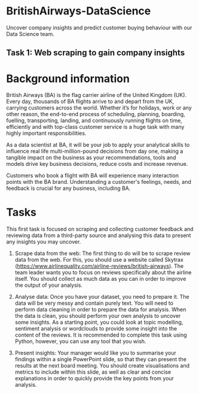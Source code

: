 # BritishAirways-DataScience
Uncover company insights and predict customer buying behaviour with our Data Science team.

## Task 1: Web scraping to gain company insights
# Background information
British Airways (BA) is the flag carrier airline of the United Kingdom (UK). Every day, thousands of BA flights arrive to and depart from the UK, carrying customers across the world. Whether it’s for holidays, work or any other reason, the end-to-end process of scheduling, planning, boarding, fuelling, transporting, landing, and continuously running flights on time, efficiently and with top-class customer service is a huge task with many highly important responsibilities.

As a data scientist at BA, it will be your job to apply your analytical skills to influence real life multi-million-pound decisions from day one, making a tangible impact on the business as your recommendations, tools and models drive key business decisions, reduce costs and increase revenue.

Customers who book a flight with BA will experience many interaction points with the BA brand. Understanding a customer's feelings, needs, and feedback is crucial for any business, including BA.

# Tasks
This first task is focused on scraping and collecting customer feedback and reviewing data from a third-party source and analysing this data to present any insights you may uncover.
1. Scrape data from the web: The first thing to do will be to scrape review data from the web. For this, you should use a website called Skytrax (https://www.airlinequality.com/airline-reviews/british-airways). The team leader wants you to focus on reviews specifically about the airline itself. You should collect as much data as you can in order to improve the output of your analysis.
   
2. Analyse data: Once you have your dataset, you need to prepare it. The data will be very messy and contain purely text. You will need to perform data cleaning in order to prepare the data for analysis. When the data is clean, you should perform your own analysis to uncover some insights. As a starting point, you could look at topic modelling, sentiment analysis or wordclouds to provide some insight into the content of the reviews. It is recommended to complete this task using Python, however, you can use any tool that you wish.
   
3. Present insights: Your manager would like you to summarise your findings within a single PowerPoint slide, so that they can present the results at the next board meeting. You should create visualisations and metrics to include within this slide, as well as clear and concise explanations in order to quickly provide the key points from your analysis.
